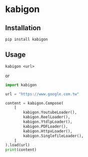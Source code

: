 # kabigon

## Installation

```shell
pip install kabigon
```

## Usage

```shell
kabigon <url>
```

or

```python
import kabigon

url = "https://www.google.com.tw"

content = kabigon.Compose(
    [
        kabigon.YoutubeLoader(),
        kabigon.ReelLoader(),
        kabigon.YtdlpLoader(),
        kabigon.PDFLoader(),
        kabigon.HttpxLoader(),
        kabigon.SinglefileLoader(),
    ]
).load(url)
print(content)
```
